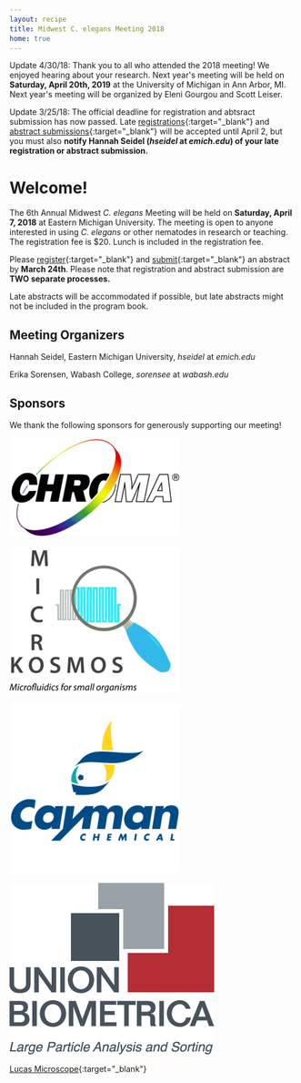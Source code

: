 ```yaml
---
layout: recipe
title: Midwest C. elegans Meeting 2018
home: true
---
```

Update 4/30/18: Thank you to all who attended the 2018 meeting! We enjoyed hearing about your research. Next year's meeting will be held on **Saturday, April 20th, 2019** at the University of Michigan in Ann Arbor, MI. Next year's meeting will be organized by Eleni Gourgou and Scott Leiser. 

Update 3/25/18: The official deadline for registration and abtsract submission has now passed. Late [registrations](https://ebill.emich.edu/C20704_ustores/web/classic/store_main.jsp?STOREID=56&SINGLESTORE=true){:target="_blank"} and [abstract submissions](https://docs.google.com/forms/d/e/1FAIpQLSfz9m_OCeO5EX0NN2tp35ftZxYpwJbc2ufpcnqs-P3b-ddtjQ/viewform?usp=sf_link){:target="_blank"} will be accepted until April 2, but you must also **notify Hannah Seidel (_hseidel_ at _emich.edu_) of your late registration or abstract submission.**

# Welcome!

The 6th Annual Midwest *C. elegans* Meeting will be held on **Saturday, April 7, 2018** at Eastern Michigan University. The meeting is open to anyone interested in using *C. elegans* or other nematodes in research or teaching. The registration fee is $20. Lunch is included in the registration fee.

Please [register](https://ebill.emich.edu/C20704_ustores/web/classic/store_main.jsp?STOREID=56&SINGLESTORE=true){:target="_blank"} and [submit](https://docs.google.com/forms/d/e/1FAIpQLSfz9m_OCeO5EX0NN2tp35ftZxYpwJbc2ufpcnqs-P3b-ddtjQ/viewform?usp=sf_link){:target="_blank"} an abstract by **March 24th**. Please note that registration and abstract submission are **TWO separate processes.**

Late abstracts will be accommodated if possible, but late abstracts might not be included in the program book.

## Meeting Organizers

Hannah Seidel, Eastern Michigan University, *hseidel* at *emich.edu*

Erika Sorensen, Wabash College, *sorensee* at *wabash.edu*

## Sponsors

We thank the following sponsors for generously supporting our meeting!

![Chroma](/css/chromasmaller.png)

![Microkosmos](/css/microkosmossmaller.png)

![Cayman](/css/caymansmaller.png)

![Union Biometrica](/css/unionbiometrica.jpg)


[Lucas Microscope](http://www.lukasmicroscope.com/){:target="_blank"}

